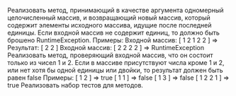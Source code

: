 Реализовать метод, принимающий в качестве аргумента одномерный целочисленный массив, и возвращающий новый массив, который содержит элементы исходного массива, идущие после последней единицы. Если входной массив не содержит единиц, то должно быть брошено RuntimeException.
Примеры:
Входной массив: [ 1 2 1 2 2 ] => Результат: [ 2 2 ]
Входной массив: [ 2 2 2 2 ] => RuntimeException
Реализовать метод, проверяющий входной массив, что он состоит только из чисел 1 и 2. Если в массиве присутствуют числа кроме 1 и 2, или нет хотя бы одной единицы или двойки, то результат должен быть равен false
Примеры:
[ 1 2 ] => true
[ 1 1 ] => false
[ 1 3 ] => false
[ 1 2 2 1 ] => true
Реализовать набор тестов для методов.